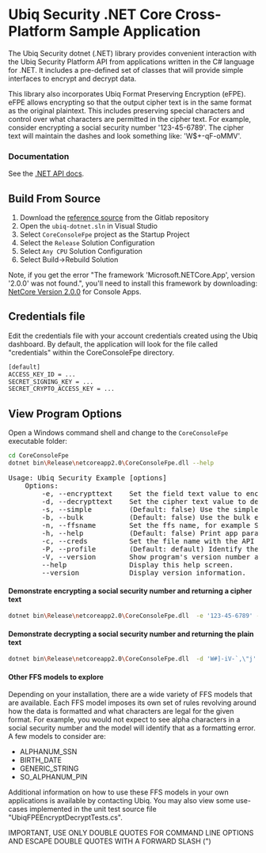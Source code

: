 # Ubiq Security .NET Core Cross-Platform Sample Application

The Ubiq Security dotnet (.NET) library provides convenient interaction with the
Ubiq Security Platform API from applications written in the C# language for .NET.
It includes a pre-defined set of classes that will provide simple interfaces
to encrypt and decrypt data.

This library also incorporates Ubiq Format Preserving Encryption (eFPE).  eFPE allows encrypting so that the output cipher text is in the same format as the original plaintext. This includes preserving special characters and control over what characters are permitted in the cipher text. For example, consider encrypting a social security number '123-45-6789'. The cipher text will maintain the dashes and look something like: 'W$+-qF-oMMV'.



### Documentation

See the [.NET API docs](https://dev.ubiqsecurity.com/docs/api).

## Build From Source

1) Download the [reference source](https://gitlab.com/ubiqsecurity/ubiq-dotnet) from the Gitlab repository
2) Open the ```ubiq-dotnet.sln``` in Visual Studio
3) Select ```CoreConsoleFpe``` project as the Startup Project
4) Select the ```Release``` Solution Configuration
5) Select ```Any CPU``` Solution Configuration
6) Select Build->Rebuild Solution

Note, if you get the error "The framework 'Microsoft.NETCore.App', version '2.0.0' was not found.", you'll need to install this framework by downloading:
[NetCore Version 2.0.0](https://aka.ms/dotnet-core-applaunch?framework=Microsoft.NETCore.App&framework_version=2.0.0&arch=x64&rid=win10-x64) for Console Apps.


## Credentials file

Edit the credentials file with your account credentials created using the Ubiq dashboard. By default, the application will look for the file called "credentials" within the CoreConsoleFpe directory.

```sh
[default]
ACCESS_KEY_ID = ...
SECRET_SIGNING_KEY = ...
SECRET_CRYPTO_ACCESS_KEY = ...
```

## View Program Options

Open a Windows command shell and change to the ```CoreConsoleFpe``` executable folder:

```sh
cd CoreConsoleFpe
dotnet bin\Release\netcoreapp2.0\CoreConsoleFpe.dll --help
```

<pre>
Usage: Ubiq Security Example [options]
	Options:
		-e, --encrypttext    Set the field text value to encrypt and will return the encrypted cipher text
		-d, --decrypttext    Set the cipher text value to decrypt and will return the decrypted text
		-s, --simple         (Default: false) Use the simple encryption / decryption interfaces
		-b, --bulk           (Default: false) Use the bulk encryption / decryption interfaces
		-n, --ffsname        Set the ffs name, for example SSN
		-h, --help           (Default: false) Print app parameter summary
		-c, --creds          Set the file name with the API credentials
		-P, --profile        (Default: default) Identify the profile within the credentials file
		-V, --version        Show program's version number and exit
		--help               Display this help screen.
		--version            Display version information.
</pre>



#### Demonstrate encrypting a social security number and returning a cipher text

```sh
dotnet bin\Release\netcoreapp2.0\CoreConsoleFpe.dll  -e '123-45-6789' -c credentials -n ALPHANUM_SSN -s
```

#### Demonstrate decrypting a social security number and returning the plain text

```sh
dotnet bin\Release\netcoreapp2.0\CoreConsoleFpe.dll  -d 'W#]-iV-`,\"j' -c credentials -n ALPHANUM_SSN -s
```

#### Other FFS models to explore

Depending on your installation, there are a wide variety of FFS models that are available. Each FFS model
imposes its own set of rules revolving around how the data is formatted and what characters are legal for the
given format. For example, you would not expect to see alpha characters in a social security number and the model
will identify that as a formatting error. A few models to consider are:

-   ALPHANUM_SSN
-   BIRTH_DATE
-   GENERIC_STRING
-   SO_ALPHANUM_PIN

Additional information on how to use these FFS models in your own applications is available by contacting
Ubiq. You may also view some use-cases implemented in the unit test source file "UbiqFPEEncryptDecryptTests.cs".

IMPORTANT, USE ONLY DOUBLE QUOTES FOR COMMAND LINE OPTIONS AND ESCAPE DOUBLE QUOTES WITH A FORWARD SLASH (\")
